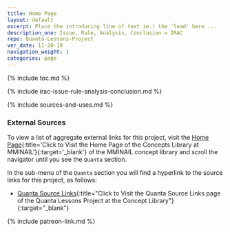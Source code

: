 ```yaml
---
title: Home Page
layout: default
excerpt: Place the introducing line of text ie.) the 'lead' here ...
description_one: Issue, Rule, Analysis, Conclusion = IRAC
repo: Quanta-Lessons-Project
ver_date: 11-20-19
navigation_weight: 1
categories: page
---
```


{% include toc.md %}

{% include irac-issue-rule-analysis-conclusion.md %}

{% include sources-and-uses.md %}

### External Sources

To view a list of aggregate external links for this project, visit the [Home Page](https://mminail.github.io/){:title='Click to Visit the Home Page of the Concepts Library at MMINAIL'}{:target='_blank'} of the MMINAIL concept library and scroll the navigator until you see the `Quanta` section.

In the sub-menu of the `Quanta` section you will find a hyperlink to the source links for this project, as follows:

- [Quanta Source Links](https://mminail.github.io/Quanta/Quanta-Source-Links.htm){:title="Click to Visit the Quanta Source Links page of the Quanta Lessons Project at the Concept Library"}{:target="_blank"}

{% include patreon-link.md %}

